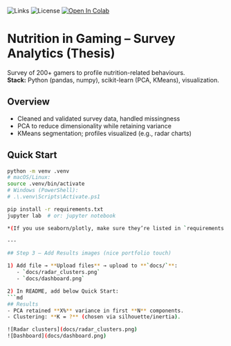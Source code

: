 ![Links](https://github.com/JanHuberty/Thesis/actions/workflows/links.yml/badge.svg)
![License](https://img.shields.io/github/license/JanHuberty/Thesis)
[![Open In Colab](https://colab.research.google.com/assets/colab-badge.svg)](https://colab.research.google.com/github/JanHuberty/Thesis/blob/main/Dissertation_stats%20(3).ipynb)


# Nutrition in Gaming – Survey Analytics (Thesis)

Survey of 200+ gamers to profile nutrition-related behaviours.  
**Stack:** Python (pandas, numpy), scikit-learn (PCA, KMeans), visualization.

## Overview
- Cleaned and validated survey data, handled missingness
- PCA to reduce dimensionality while retaining variance
- KMeans segmentation; profiles visualized (e.g., radar charts)

## Quick Start
```bash
python -m venv .venv
# macOS/Linux:
source .venv/bin/activate
# Windows (PowerShell):
# .\.venv\Scripts\Activate.ps1

pip install -r requirements.txt
jupyter lab  # or: jupyter notebook

*(If you use seaborn/plotly, make sure they’re listed in `requirements.txt`.)*

---

## Step 3 — Add Results images (nice portfolio touch)

1) Add file → **Upload files** → upload to **`docs/`**:
   - `docs/radar_clusters.png`
   - `docs/dashboard.png`

2) In README, add below Quick Start:
```md
## Results
- PCA retained **X%** variance in first **N** components.
- Clustering: **K = ?** (chosen via silhouette/inertia).

![Radar clusters](docs/radar_clusters.png)
![Dashboard](docs/dashboard.png)
